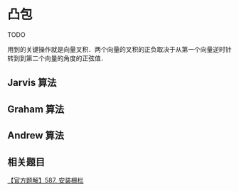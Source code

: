 # 凸包

TODO

用到的关键操作就是向量叉积．两个向量的叉积的正负取决于从第一个向量逆时针转到到第二个向量的角度的正弦值．

## Jarvis 算法

## Graham 算法

## Andrew 算法

## 相关题目

[【官方题解】587. 安装栅栏](https://leetcode.cn/problems/erect-the-fence/solution/an-zhuang-zha-lan-by-leetcode-solution-75s3/)
